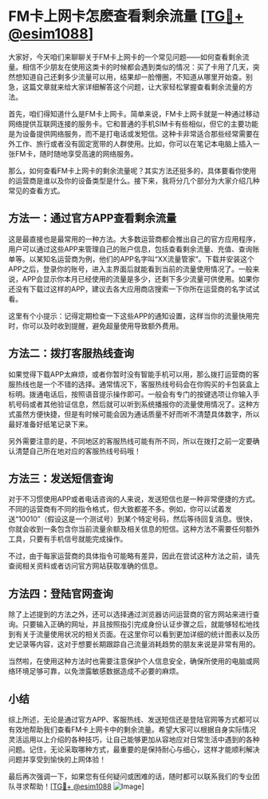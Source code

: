 # FM卡上网卡怎麽查看剩余流量 [[TG💪+ @esim1088](https://t.me/s/esim1088)]

大家好，今天咱们来聊聊关于FM卡上网卡的一个常见问题——如何查看剩余流量。相信不少朋友在使用这类卡的时候都会遇到类似的情况：买了卡用了几天，突然想知道自己还剩多少流量可以用，结果却一脸懵圈，不知道从哪里开始查。别急，这篇文章就来给大家详细解答这个问题，让大家轻松掌握查看剩余流量的方法。

首先，咱们得知道什么是FM卡上网卡。简单来说，FM卡上网卡就是一种通过移动网络提供互联网连接的服务卡。它和普通的手机SIM卡有些相似，但它的主要功能是为设备提供网络服务，而不是打电话或发短信。这种卡非常适合那些经常需要在外工作、旅行或者没有固定宽带的人群使用。比如，你可以在笔记本电脑上插入一张FM卡，随时随地享受高速的网络服务。

那么，如何查看FM卡上网卡的剩余流量呢？其实方法还挺多的，具体要看你使用的运营商是谁以及你的设备类型是什么。接下来，我将分几个部分为大家介绍几种常见的查看方式。

## 方法一：通过官方APP查看剩余流量

这是最直接也是最常用的一种方法。大多数运营商都会推出自己的官方应用程序，用户可以通过这些APP来管理自己的账户信息，包括查看剩余流量、充值、查询账单等。以某知名运营商为例，他们的APP名字叫“XX流量管家”。下载并安装这个APP之后，登录你的账号，进入主界面后就能看到当前的流量使用情况了。一般来说，APP会显示你本月已经使用的流量是多少，还剩下多少流量可供使用。如果你还没有下载过这样的APP，建议去各大应用商店搜索一下你所在运营商的名字试试看。

这里有个小提示：记得定期检查一下这些APP的通知设置，这样当你的流量快用完时，你可以及时收到提醒，避免超量使用导致额外费用。

## 方法二：拨打客服热线查询

如果觉得下载APP太麻烦，或者你暂时没有智能手机可以用，那么拨打运营商的客服热线也是一个不错的选择。通常情况下，客服热线号码会在你购买的卡包装盒上标明。拨通电话后，按照语音提示操作即可。一般会有专门的按键选项让你输入手机号码或者其他验证信息，然后就可以听到系统播报你的流量使用情况了。这种方式虽然方便快捷，但是有时候可能会因为通话质量不好而听不清楚具体数字，所以最好准备好纸笔记录下来。

另外需要注意的是，不同地区的客服热线可能有所不同，所以在拨打之前一定要确认清楚自己所在地对应的客服热线号码哦！

## 方法三：发送短信查询

对于不习惯使用APP或者电话咨询的人来说，发送短信也是一种非常便捷的方式。不同的运营商有不同的指令格式，但大致都差不多。例如，你可以试着发送“10010”（假设这是一个测试号）到某个特定号码，然后等待回复消息。很快，你就会收到一条包含你当前流量余额及相关信息的短信。这种方法不需要任何额外工具，只要有手机信号就能完成操作。

不过，由于每家运营商的具体指令可能略有差异，因此在尝试这种方法之前，请先查阅相关资料或者访问官方网站获取准确的信息。

## 方法四：登陆官网查询

除了上述提到的方法之外，还可以选择通过浏览器访问运营商的官方网站来进行查询。只要输入正确的网址，并且按照指引完成身份认证步骤之后，就能够轻松地找到有关于流量使用状况的相关页面。在这里你可以看到更加详细的统计图表以及历史记录等内容，这对于想要长期跟踪自己流量消耗趋势的朋友来说是非常有用的。

当然啦，在使用这种方法时也需要注意保护个人信息安全，确保所使用的电脑或网络环境足够可靠，以免泄露敏感数据造成不必要的麻烦。

## 小结

综上所述，无论是通过官方APP、客服热线、发送短信还是登陆官网等方式都可以有效地帮助我们查看FM卡上网卡中的剩余流量。希望大家可以根据自身实际情况灵活运用以上介绍的各种技巧，让自己能够更加从容地应对日常生活中遇到的各种问题。记住，无论采取哪种方式，最重要的是保持耐心与细心，这样才能顺利解决问题并享受到愉快的上网体验！

最后再次强调一下，如果您有任何疑问或困难的话，随时都可以联系我们的专业团队寻求帮助！[[TG💪+ @esim1088](https://t.me/s/esim1088) ![Image](https://i.postimg.cc/4NQfJmqS/Snipaste-2025-05-13-00-14-12.png)]